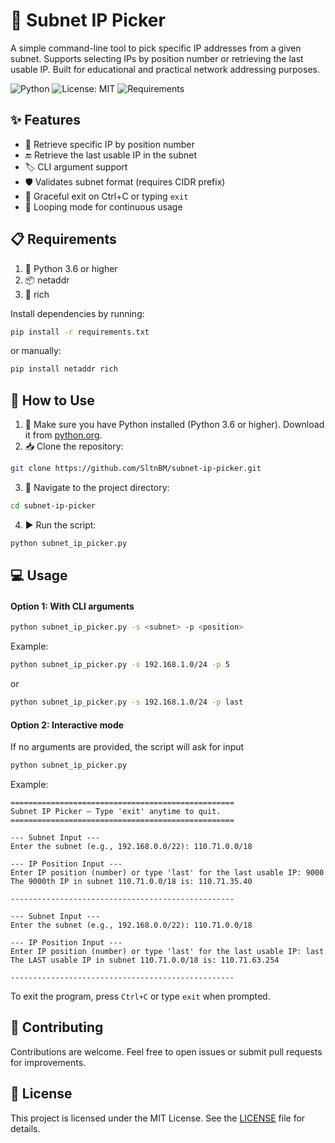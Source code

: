 # 📡 Subnet IP Picker
A simple command-line tool to pick specific IP addresses from a given subnet. Supports selecting IPs by position number or retrieving the last usable IP. Built for educational and practical network addressing purposes.

![Python](https://img.shields.io/badge/Python-3.6%2B-blue.svg)
![License: MIT](https://img.shields.io/badge/License-MIT-yellow.svg)
![Requirements](https://img.shields.io/badge/requirements.txt-up%20to%20date-brightgreen)

## ✨ Features
- 🔢 Retrieve specific IP by position number
- 🔚 Retrieve the last usable IP in the subnet
- 🏷️ CLI argument support
- 🛡️ Validates subnet format (requires CIDR prefix)
- 👋 Graceful exit on Ctrl+C or typing `exit`
- 🔄 Looping mode for continuous usage

## 📋 Requirements
1. 🐍 Python 3.6 or higher
2. 📦 netaddr
3. 🎨 rich

Install dependencies by running:
```bash
pip install -r requirements.txt
```

or manually:
```bash
pip install netaddr rich
```

## 🚀 How to Use
1. 🐍 Make sure you have Python installed (Python 3.6 or higher). Download it from [python.org](https://www.python.org/downloads/).
2. 📥 Clone the repository:
```bash
git clone https://github.com/SltnBM/subnet-ip-picker.git
```
3. 📂 Navigate to the project directory:
```bash
cd subnet-ip-picker
```
4. ▶️ Run the script:

```bash
python subnet_ip_picker.py
```

## 💻 Usage
#### Option 1: With CLI arguments
```bash
python subnet_ip_picker.py -s <subnet> -p <position>
```

Example:
```bash
python subnet_ip_picker.py -s 192.168.1.0/24 -p 5
```
or

```bash
python subnet_ip_picker.py -s 192.168.1.0/24 -p last
```

#### Option 2: Interactive mode
If no arguments are provided, the script will ask for input
```bash
python subnet_ip_picker.py
```

Example:
```plaintext
==================================================
Subnet IP Picker — Type 'exit' anytime to quit.
==================================================

--- Subnet Input ---
Enter the subnet (e.g., 192.168.0.0/22): 110.71.0.0/18

--- IP Position Input ---
Enter IP position (number) or type 'last' for the last usable IP: 9000
The 9000th IP in subnet 110.71.0.0/18 is: 110.71.35.40

--------------------------------------------------

--- Subnet Input ---
Enter the subnet (e.g., 192.168.0.0/22): 110.71.0.0/18

--- IP Position Input ---
Enter IP position (number) or type 'last' for the last usable IP: last
The LAST usable IP in subnet 110.71.0.0/18 is: 110.71.63.254

--------------------------------------------------
```

To exit the program, press `Ctrl+C` or type `exit` when prompted.

## 🤝 Contributing
Contributions are welcome. Feel free to open issues or submit pull requests for improvements.

## 📜 License
This project is licensed under the MIT License. See the [LICENSE](./LICENSE) file for details.